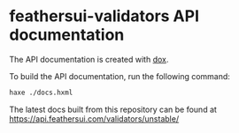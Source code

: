 # feathersui-validators API documentation

The API documentation is created with [dox](https://github.com/HaxeFoundation/dox).

To build the API documentation, run the following command:

```sh
haxe ./docs.hxml
```

The latest docs built from this repository can be found at https://api.feathersui.com/validators/unstable/
